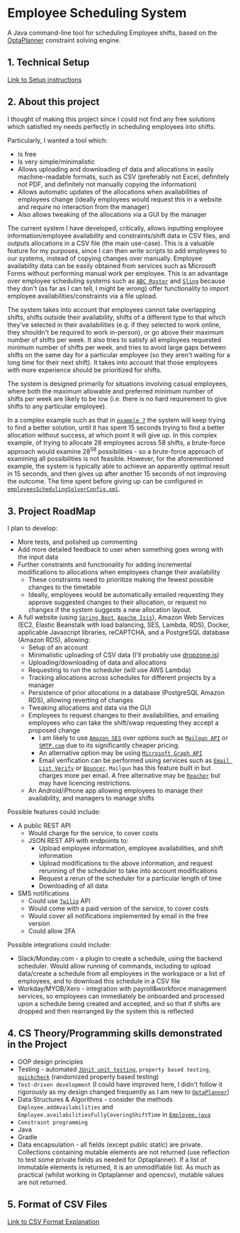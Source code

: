 # Employee Scheduling System

A Java command-line tool for scheduling Employee shifts, based on the [OptaPlanner](https://www.optaplanner.org/) constraint solving engine.

## 1. Technical Setup

[Link to Setup instructions](TECHNICAL.md)

## 2. About this project

I thought of making this project since I could not find any free solutions which satisfied my needs perfectly in scheduling employees into shifts.

Particularly, I wanted a tool which:
* Is free
* Is very simple/minimalistic
* Allows uploading and downloading of data and allocations in easily machine-readable formats, such as CSV (preferably not Excel, definitely not PDF, and definitely not manually copying the information)
* Allows automatic updates of the allocations when availabilities of employees change (ideally employees would request this in a website and require no interaction from the manager)
* Also allows tweaking of the allocations via a GUI by the manager

The current system I have developed, critically, allows inputting employee information/employee availability and constraints/shift data in CSV files, and outputs allocations in a CSV file (the main use-case). This is a valuable feature for my purposes, since I can then write scripts to add employees to our systems, instead of copying changes over manually. Employee availability data can be easily obtained from services such as Microsoft Forms without performing manual work per employee. This is an advantage over employee scheduling systems such as [`ABC Roster`](https://www.abc-roster.com/) and [`Sling`](https://getsling.com/) because they don't (as far as I can tell, I might be wrong) offer functionality to import employee availabilities/constraints via a file upload.

The system takes into account that employees cannot take overlapping shifts, shifts outside their availability, shifts of a different type to that which they've selected in their availabilities (e.g. if they selected to work online, they shouldn't be required to work in-person), or go above their maximum number of shifts per week. It also tries to satisfy all employees requested minimum number of shifts per week, and tries to avoid large gaps between shifts on the same day for a particular employee (so they aren't waiting for a long time for their next shift). It takes into account that those employees with more experience should be prioritized for shifts.

The system is designed primarily for situations involving casual employees, where both the maximum allowable and preferred minimum number of shifts per week are likely to be low (i.e. there is no hard requirement to give shifts to any particular employee).

In a complex example such as that in [`example 7`](CSVs_command_line/example7_complex_example) the system will keep trying to find a better solution, until it has spent 15 seconds trying to find a better allocation without success, at which point it will give up. In this complex example, of trying to allocate 28 employees across 58 shifts, a brute-force approach would examine 28<sup>58</sup> possibilities - so a brute-force approach of examining all possibilities is not feasible. However, for the aforementioned example, the system is typically able to achieve an apparently optimal result in 15 seconds, and then gives up after another 15 seconds of not improving the outcome. The time spent before giving up can be configured in [`employeesSchedulingSolverConfig.xml`](src/main/resources/employeesSchedulingSolverConfig.xml).

## 3. Project RoadMap

I plan to develop:
* More tests, and polished up commenting
* Add more detailed feedback to user when something goes wrong with the input data
* Further constraints and functionality for adding incremental modifications to allocations when employees change their availability
    * These constraints need to prioritize making the fewest possible changes to the timetable
    * Ideally, employees would be automatically emailed requesting they approve suggested changes to their allocation, or request no changes if the system suggests a new allocation layout.
* A full website (using [`Spring Boot`](https://spring.io/projects/spring-boot), [`Apache Isis`](http://isis.apache.org/)), Amazon Web Services (EC2, Elastic Beanstalk with load balancing, SES, Lambda, RDS), Docker, applicable Javascript libraries, reCAPTCHA, and a PostgreSQL database (Amazon RDS), allowing:
    * Setup of an account
    * Minimalistic uploading of CSV data (I'll probably use [dropzone.js](https://www.dropzonejs.com/))
    * Uploading/downloading of data and allocations
    * Requesting to run the scheduler (will use AWS Lambda)
    * Tracking allocations across schedules for different projects by a manager
    * Persistence of prior allocations in a database (PostgreSQL Amazon RDS), allowing reverting of changes
    * Tweaking allocations and data via the GUI
    * Employees to request changes to their availabilities, and emailing employees who can take the shift/swap requesting they accept a proposed change
        * I am likely to use [`Amazon SES`](https://aws.amazon.com/ses/pricing/) over options such as [`Mailgun API`](https://documentation.mailgun.com/en/latest/api_reference.html) or [`SMTP.com`](https://smtp.com) due to its significantly cheaper pricing.
        * An alternative option may be using [`Microsoft Graph API`](https://docs.microsoft.com/en-us/graph/outlook-mail-concept-overview)
        * Email verification can be performed using services such as [`Email List Verify`](https://www.emaillistverify.com/) or [`Bouncer`](https://www.usebouncer.com/). `Mailgun` has this feature built in but charges more per email. A free alternative may be [`Reacher`](https://help.reacher.email/self-host-guide) but may have licencing restrictions.
    * An Android/iPhone app allowing employees to manage their availability, and managers to manage shifts

Possible features could include:
* A public REST API
    * Would charge for the service, to cover costs
    * JSON REST API with endpoints to:
        * Upload employee information, employee availabilities, and shift information
        * Upload modifications to the above information, and request rerunning of the scheduler to take into account modifications
        * Request a rerun of the scheduler for a particular length of time
        * Downloading of all data
* SMS notifications
    * Could use [`Twilio`](https://www.twilio.com/sms) API
    * Would come with a paid version of the service, to cover costs
    * Would cover all notifications implemented by email in the free version
    * Could allow 2FA

Possible integrations could include:
* Slack/Monday.com - a plugin to create a schedule, using the backend scheduler. Would allow running of commands, including to upload data/create a schedule from all employees in the workspace or a list of employees, and to download this schedule in a CSV file
* Workday/MYOB/Xero - integration with payroll&workforce management services, so employees can immediately be onboarded and processed upon a schedule being created and accepted, and so that if shifts are dropped and then rearranged by the system this is reflected

## 4. CS Theory/Programming skills demonstrated in the Project

* OOP design principles
* Testing - automated [`JUnit unit testing`](https://junit.org/junit5/), `property based testing`, [`quickcheck`](https://github.com/pholser/junit-quickcheck) (randomized property based testing)
* `Test-driven development` (I could have improved here, I didn't follow it rigorously as my design changed frequently as I am new to [`OptaPlanner`](https://www.optaplanner.org/))
* Data Structures & Algorithms - consider the methods `Employee.addAvailabilities` and `Employee.availabilitiesFullyCoveringShiftTime` in [`Employee.java`](src/main/java/com/roster123/employeescheduler/domain/Employee.java)
* `Constraint programming`
* Java
* Gradle
* Data encapsulation - all fields (except public static) are private. Collections containing mutable elements are not returned (use reflection to test some private fields as needed for Optaplanner). If a list of immutable elements is returned, it is an unmodifiable list. As much as practical (whilst working in Optaplanner and opencsv), mutable values are not returned.

## 5. Format of CSV Files

[Link to CSV Format Explanation](CSV_FORMAT.md)
